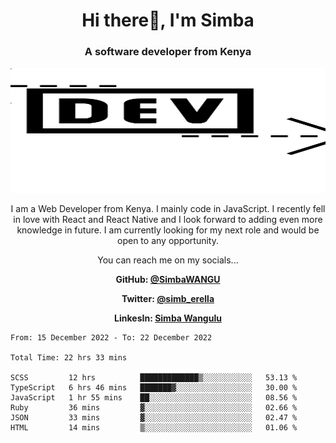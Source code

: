 
<h1 align="center"> Hi there👋, I'm Simba</h1>
<h3 align="center">A software developer from Kenya</h3>

<img src="/arrow-svgrepo-com.svg" margin="auto" width="100%" height="200px">


<p align="center">I am a Web Developer from Kenya. I mainly code in JavaScript. I recently fell in love with React and React Native and I look forward to adding even more knowledge in future. I am currently looking for my next role and would be open to any opportunity.</p>

<p align="center">You can reach me on my socials... </p>

<div align="center">

__<p>  GitHub: [@SimbaWANGU](https://github.com/SimbaWANGU)__  </p>
__<p> Twitter: [@simb_erella](https://twitter.com/simb_erella)__ </p>
__<p> LinkesIn: [Simba Wangulu](https://www.linkedin.com/in/simba-wangulu/)__ </p>

</div>

<!--START_SECTION:waka-->

```text
From: 15 December 2022 - To: 22 December 2022

Total Time: 22 hrs 33 mins

SCSS         12 hrs          █████████████▒░░░░░░░░░░░   53.13 %
TypeScript   6 hrs 46 mins   ███████▓░░░░░░░░░░░░░░░░░   30.00 %
JavaScript   1 hr 55 mins    ██░░░░░░░░░░░░░░░░░░░░░░░   08.56 %
Ruby         36 mins         ▓░░░░░░░░░░░░░░░░░░░░░░░░   02.66 %
JSON         33 mins         ▓░░░░░░░░░░░░░░░░░░░░░░░░   02.47 %
HTML         14 mins         ▒░░░░░░░░░░░░░░░░░░░░░░░░   01.06 %
```

<!--END_SECTION:waka-->
